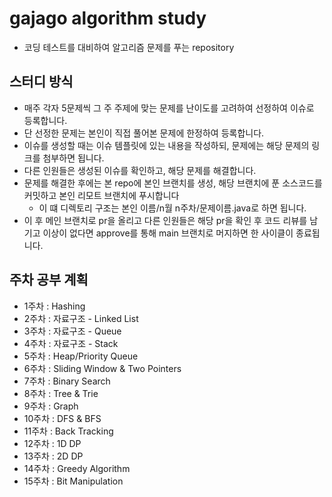 # gajago algorithm study
 - 코딩 테스트를 대비하여 알고리즘 문제를 푸는 repository

## 스터디 방식

- 매주 각자 5문제씩 그 주 주제에 맞는 문제를 난이도를 고려하여 선정하여 이슈로 등록합니다.
 -  단 선정한 문제는 본인이 직접 풀어본 문제에 한정하여 등록합니다.
- 이슈를 생성할 때는 이슈 템플릿에 있는 내용을 작성하되, 문제에는 해당 문제의 링크를 첨부하면 됩니다.
- 다른 인원들은 생성된 이슈를 확인하고, 해당 문제를 해결합니다.
- 문제를 해결한 후에는 본 repo에 본인 브랜치를 생성, 해당 브랜치에 푼 소스코드를 커밋하고 본인 리모트 브랜치에 푸시합니다
  - 이 떄 디렉토리 구조는 본인 이름/n월 n주차/문제이름.java로 하면 됩니다.
- 이 후 메인 브랜치로 pr을 올리고 다른 인원들은 해당 pr을 확인 후 코드 리뷰를 남기고 이상이 없다면 approve를 통해 main 브랜치로 머지하면 한 사이클이 종료됩니다.


## 주차 공부 계획

- 1주차 : Hashing
- 2주차 : 자료구조 - Linked List
- 3주차 : 자료구조 - Queue
- 4주차 : 자료구조 - Stack
- 5주차 : Heap/Priority Queue
- 6주차 : Sliding Window & Two Pointers
- 7주차 : Binary Search
- 8주차 : Tree & Trie
- 9주차 : Graph
- 10주차 : DFS & BFS
- 11주차 : Back Tracking
- 12주차 : 1D DP
- 13주차 : 2D DP
- 14주차 : Greedy Algorithm
- 15주차 : Bit Manipulation



